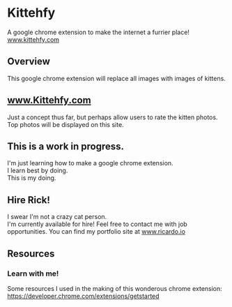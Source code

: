 # Kittehfy
A google chrome extension to make the internet a furrier place!  
www.kittehfy.com

## Overview
This google chrome extension will replace all images with images of kittens.

## www.Kittehfy.com
Just a concept thus far, but perhaps allow users to rate the kitten photos.  
Top photos will be displayed on this site.

## This is a work in progress.
I'm just learning how to make a google chrome extension.  
I learn best by doing.  
This is my doing.

## Hire Rick!
I swear I'm not a crazy cat person.  
I'm currently available for hire!
Feel free to contact me with job opportunities.
You can find my portfolio site at www.ricardo.io

## Resources
### Learn with me!
Some resources I used in the making of this wonderous chrome extension:
https://developer.chrome.com/extensions/getstarted
